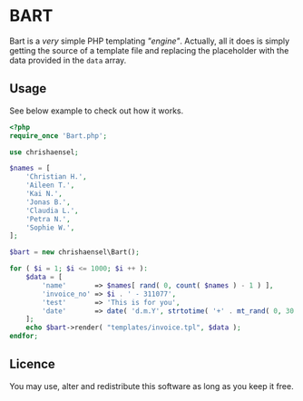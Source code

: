 BART
====

Bart is a _very_ simple PHP templating _"engine"_. Actually, all it does is simply getting the source of a template file and replacing the placeholder with the data provided in the <code>data</code> array.

Usage
----
See below example to check out how it works.

````php
<?php
require_once 'Bart.php';

use chrishaensel;

$names = [
	'Christian H.',
	'Aileen T.',
	'Kai N.',
	'Jonas B.',
	'Claudia L.',
	'Petra N.',
	'Sophie W.',
];

$bart = new chrishaensel\Bart();

for ( $i = 1; $i <= 1000; $i ++ ):
	$data = [
		'name'       => $names[ rand( 0, count( $names ) - 1 ) ],
		'invoice_no' => $i . ' - 311077',
		'test'       => 'This is for you',
		'date'       => date( 'd.m.Y', strtotime( '+' . mt_rand( 0, 30 ) . ' days' ) ),
	];
	echo $bart->render( "templates/invoice.tpl", $data );
endfor;
````

Licence
---
You may use, alter and redistribute this software as long as you keep it free. 